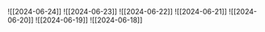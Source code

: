 
![[2024-06-24]]
![[2024-06-23]]
![[2024-06-22]]
![[2024-06-21]]
![[2024-06-20]]
![[2024-06-19]]
![[2024-06-18]]
